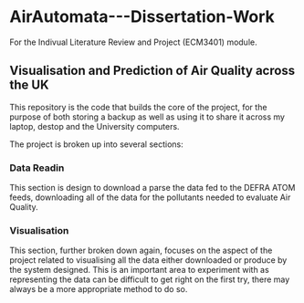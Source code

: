 # AirAutomata---Dissertation-Work

For the Indivual Literature Review and Project (ECM3401) module.

## Visualisation and Prediction of Air Quality across the UK

This repository is the code that builds the core of the project, for the purpose of both storing a backup as well as using it to share it across my laptop, destop and the University computers.

The project is broken up into several sections:

### Data Readin

This section is design to download a parse the data fed to the DEFRA ATOM feeds, downloading all of the data for the pollutants needed to evaluate Air Quality.

### Visualisation

This section, further broken down again, focuses on the aspect of the project related to visualising all the data either downloaded or produce by the system designed. This is an important area to experiment with as representing the data can be difficult to get right on the first try, there may always be a more appropriate method to do so.
